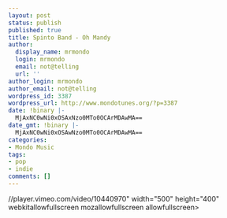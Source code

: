 ```yaml
---
layout: post
status: publish
published: true
title: Spinto Band - Oh Mandy
author:
  display_name: mrmondo
  login: mrmondo
  email: not@telling
  url: ''
author_login: mrmondo
author_email: not@telling
wordpress_id: 3387
wordpress_url: http://www.mondotunes.org/?p=3387
date: !binary |-
  MjAxNC0wNi0xOSAxNzo0MTo0OCArMDAwMA==
date_gmt: !binary |-
  MjAxNC0wNi0xOSAwNzo0MTo0OCArMDAwMA==
categories:
- Mondo Music
tags:
- pop
- indie
comments: []
---
```

//player.vimeo.com/video/10440970" width="500" height="400" webkitallowfullscreen mozallowfullscreen allowfullscreen></iframe>

